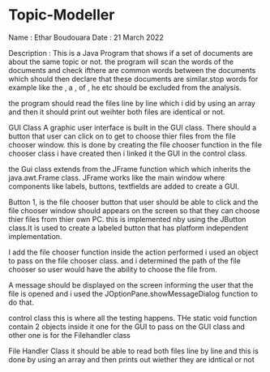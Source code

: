 # Topic-Modeller

Name : Ethar Boudouara 
Date : 21 March 2022

Description : This is a Java Program that shows if a set of documents are about the same topic or not.
the program will scan the words of the documents and check ifthere are common words between the documents which should then 
declare that these documents are similar.stop words for example like the , a , of , he etc should be excluded from the analysis.

the program should read the files line by line which i did by using an array and then it should print out weihter both files are identical or not.

GUI Class
A graphic user interface is built in the GUI class. 
There should a button that user can click on to get to choose thier files from the file chooser window.
this is done by creating the file chooser function in the file chooser class i have created then i linked it the GUI in the control class.

the Gui class extends from the JFrame function which which inherits the java.awt.Frame class. JFrame works like the main window where components like labels, buttons, textfields are added to create a GUI.

Button 1, is the file chooser button that user should be able to click and the file chooser window should appears on the screen so that they can choose thier files from thier own PC. this is implemented nby using the JButton class.It is used to create a labeled button that has platform independent implementation. 

I add the file chooser function inside the action performed 
i used an object to pass on the file chooser class.
and i determined the path of the file chooser so user would have the ability to choose the file from.

A message should be displayed on the screen informing the user that the file is opened and i used the JOptionPane.showMessageDialog function to do that.


control class 
this is where all the testing happens.
THe static void function contain 2 objects inside it 
one for the GUI to pass on the GUI class and other one is for the Filehandler class


File Handler Class
it should be able to read both files line by line and this is done by using an array and then prints out wiether they are idntical or not
